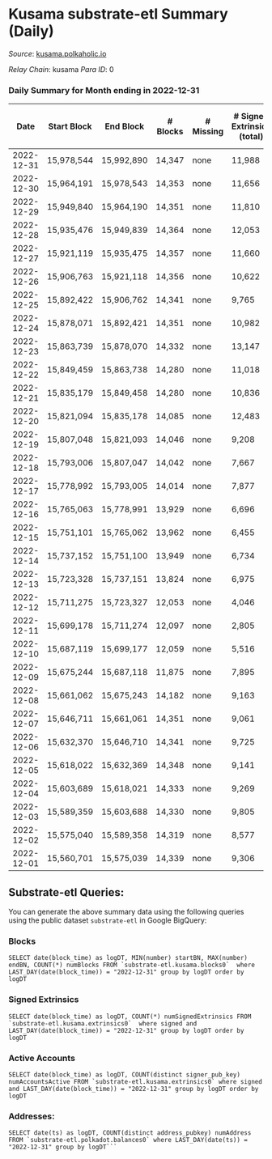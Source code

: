 # Kusama substrate-etl Summary (Daily)

_Source_: [kusama.polkaholic.io](https://kusama.polkaholic.io)

*Relay Chain*: kusama
*Para ID*: 0



### Daily Summary for Month ending in 2022-12-31


| Date | Start Block | End Block | # Blocks | # Missing | # Signed Extrinsics (total) | # Active Accounts | # Addresses with Balances | # Events | # Transfers | # XCM Transfers In | # XCM Transfers Out |
| ---- | ----------- | --------- | -------- | --------- | --------------------------- | ----------------- | ------------------------- | -------- | ----------- | ------------------ | ------------------- |
| 2022-12-31 | 15,978,544 | 15,992,890 | 14,347 | none  | 11,988 | 1,240 | 280,771 | 792,309 | 1,617 ($7,731,029.42) | 79 ($90,343.13) | 124 ($59,831.58) |
| 2022-12-30 | 15,964,191 | 15,978,543 | 14,353 | none  | 11,656 | 1,170 | 280,745 | 770,968 | 1,223 ($1,075,010.19) | 129 ($138,556.02) | 174 ($35,582.03) |
| 2022-12-29 | 15,949,840 | 15,964,190 | 14,351 | none  | 11,810 | 1,501 | 280,703 | 782,405 | 1,390 ($2,995,001.96) | 154 ($77,152.77) | 160 ($64,942.09) |
| 2022-12-28 | 15,935,476 | 15,949,839 | 14,364 | none  | 12,053 | 1,294 | 280,704 | 778,387 | 1,378 ($1,056,565.72) | 136 ($69,166.65) | 181 ($63,120.69) |
| 2022-12-27 | 15,921,119 | 15,935,475 | 14,357 | none  | 11,660 | 1,247 | 280,705 | 791,067 | 1,410 ($4,139,934.41) | 115 ($829,382.76) | 94 ($70,732.83) |
| 2022-12-26 | 15,906,763 | 15,921,118 | 14,356 | none  | 10,622 | 1,050 | 280,665 | 756,819 | 1,048 ($5,439,423.94) | 104 ($90,868.75) | 65 ($24,843.32) |
| 2022-12-25 | 15,892,422 | 15,906,762 | 14,341 | none  | 9,765 | 866 |  | 748,768 | 913 ($2,258,104.87) | 123 ($207,382.58) | 149 ($347,552.27) |
| 2022-12-24 | 15,878,071 | 15,892,421 | 14,351 | none  | 10,982 | 940 |  | 868,201 | 862 ($1,674,029.70) | 99 ($36,726.31) | 69 ($13,576.85) |
| 2022-12-23 | 15,863,739 | 15,878,070 | 14,332 | none  | 13,147 | 1,206 |  | 860,165 | 1,876 ($1,127,454.49) | 123 ($267,328.58) | 105 ($97,219.97) |
| 2022-12-22 | 15,849,459 | 15,863,738 | 14,280 | none  | 11,018 | 1,436 |  | 764,760 | 1,320 ($704,888.41) | 122 ($39,274.05) | 99 ($78,706.41) |
| 2022-12-21 | 15,835,179 | 15,849,458 | 14,280 | none  | 10,836 | 1,879 |  | 760,363 | 1,790 ($3,227,841.37) | 105 ($36,233.62) | 102 ($28,297.64) |
| 2022-12-20 | 15,821,094 | 15,835,178 | 14,085 | none  | 12,483 | 1,297 |  | 777,635 | 3,106 ($1,485,043.82) | 127 ($314,218.31) | 126 ($83,908.26) |
| 2022-12-19 | 15,807,048 | 15,821,093 | 14,046 | none  | 9,208 | 1,137 |  | 732,881 | 1,239 ($3,242,494.56) | 128 ($110,322.25) | 122 ($102,404.33) |
| 2022-12-18 | 15,793,006 | 15,807,047 | 14,042 | none  | 7,667 | 952 | 280,798 | 715,424 | 827 ($634,582.24) | 104 ($101,972.05) | 96 ($18,644.51) |
| 2022-12-17 | 15,778,992 | 15,793,005 | 14,014 | none  | 7,877 | 1,009 | 280,680 | 783,444 | 1,205 ($1,558,767.87) | 114 ($97,258.51) | 125 ($78,064.18) |
| 2022-12-16 | 15,765,063 | 15,778,991 | 13,929 | none  | 6,696 | 1,202 | 280,506 | 685,327 | 1,335 ($2,280,248.72) | 114 ($186,147.09) | 106 ($74,848.29) |
| 2022-12-15 | 15,751,101 | 15,765,062 | 13,962 | none  | 6,455 | 1,324 | 280,368 | 670,144 | 1,228 ($1,213,527.94) | 102 ($62,991.90) | 121 ($46,365.68) |
| 2022-12-14 | 15,737,152 | 15,751,100 | 13,949 | none  | 6,734 | 1,426 | 280,226 | 689,617 | 1,490 ($2,447,864.23) | 104 ($89,155.76) | 116 ($40,319.94) |
| 2022-12-13 | 15,723,328 | 15,737,151 | 13,824 | none  | 6,975 | 2,228 | 280,067 | 672,835 | 22,485 ($17,487,031.56) | 140 ($508,355.08) | 183 ($392,809.78) |
| 2022-12-12 | 15,711,275 | 15,723,327 | 12,053 | none  | 4,046 | 934 | 279,517 | 552,580 | 1,836 ($2,087,137.96) | 72 ($208,968.76) | 101 ($24,145.16) |
| 2022-12-11 | 15,699,178 | 15,711,274 | 12,097 | none  | 2,805 | 749 | 279,414 | 534,482 | 663 ($859,441.56) | 92 ($119,690.49) | 69 ($201,862.43) |
| 2022-12-10 | 15,687,119 | 15,699,177 | 12,059 | none  | 5,516 | 943 | 279,339 | 563,584 | 592 ($2,249,707.12) | 100 ($71,156.55) | 68 ($34,720.63) |
| 2022-12-09 | 15,675,244 | 15,687,118 | 11,875 | none  | 7,895 | 1,242 | 279,269 | 608,662 | 750 ($1,303,388.50) | 91 ($132,612.51) | 77 ($31,726.25) |
| 2022-12-08 | 15,661,062 | 15,675,243 | 14,182 | none  | 9,163 | 1,259 | 279,226 | 765,432 | 1,031 ($1,267,834.89) | 79 ($28,716.49) | 80 ($15,682.80) |
| 2022-12-07 | 15,646,711 | 15,661,061 | 14,351 | none  | 9,061 | 1,506 | 279,174 | 746,377 | 1,060 ($1,541,646.14) | 93 ($92,879.94) | 73 ($66,872.81) |
| 2022-12-06 | 15,632,370 | 15,646,710 | 14,341 | none  | 9,725 | 1,501 | 279,154 | 760,021 | 1,193 ($1,955,054.74) | 106 ($235,877.68) | 76 ($20,981.72) |
| 2022-12-05 | 15,618,022 | 15,632,369 | 14,348 | none  | 9,141 | 1,417 | 279,091 | 756,839 | 1,307 ($4,108,422.14) | 150 ($296,151.96) | 105 ($75,788.08) |
| 2022-12-04 | 15,603,689 | 15,618,021 | 14,333 | none  | 9,269 | 1,404 | 279,006 | 733,922 | 1,042 ($851,333.99) | 76 ($72,149.77) | 86 ($43,772.27) |
| 2022-12-03 | 15,589,359 | 15,603,688 | 14,330 | none  | 9,805 | 1,621 |  | 747,219 | 1,126 ($639,941.87) | 81 ($25,455.14) | 78 ($19,623.40) |
| 2022-12-02 | 15,575,040 | 15,589,358 | 14,319 | none  | 8,577 | 1,186 | 278,878 | 730,890 | 1,150 ($2,749,275.70) | 90 ($88,535.31) | 95 ($74,644.65) |
| 2022-12-01 | 15,560,701 | 15,575,039 | 14,339 | none  | 9,306 | 1,335 | 278,836 | 761,609 | 1,349 ($3,070,533.15) | 123 ($224,351.92) | 121 ($157,770.93) |

## Substrate-etl Queries:
You can generate the above summary data using the following queries using the public dataset `substrate-etl` in Google BigQuery:


### Blocks
```
SELECT date(block_time) as logDT, MIN(number) startBN, MAX(number) endBN, COUNT(*) numBlocks FROM `substrate-etl.kusama.blocks0`  where LAST_DAY(date(block_time)) = "2022-12-31" group by logDT order by logDT
```


### Signed Extrinsics
```
SELECT date(block_time) as logDT, COUNT(*) numSignedExtrinsics FROM `substrate-etl.kusama.extrinsics0`  where signed and LAST_DAY(date(block_time)) = "2022-12-31" group by logDT order by logDT
```


### Active Accounts
```
SELECT date(block_time) as logDT, COUNT(distinct signer_pub_key) numAccountsActive FROM `substrate-etl.kusama.extrinsics0` where signed and LAST_DAY(date(block_time)) = "2022-12-31" group by logDT order by logDT
```


### Addresses:
```
SELECT date(ts) as logDT, COUNT(distinct address_pubkey) numAddress FROM `substrate-etl.polkadot.balances0` where LAST_DAY(date(ts)) = "2022-12-31" group by logDT```

